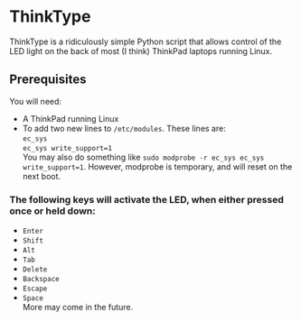 # ThinkType

ThinkType is a ridiculously simple Python script that allows control of the LED light on the back of most (I think) ThinkPad laptops running Linux.

## Prerequisites
You will need:
- A ThinkPad running Linux
- To add two new lines to ```/etc/modules```. These lines are:  
```ec_sys```  
```ec_sys write_support=1```  
 You may also do something like ```sudo modprobe -r ec_sys ec_sys write_support=1```. However, modprobe is temporary, and will reset on the next boot.
 
### The following keys will activate the LED, when either pressed once or held down:
- ```Enter```
- ```Shift```
- ```Alt```
- ```Tab```
- ```Delete```
- ```Backspace```
- ```Escape```
- ```Space```    
More may come in the future.
